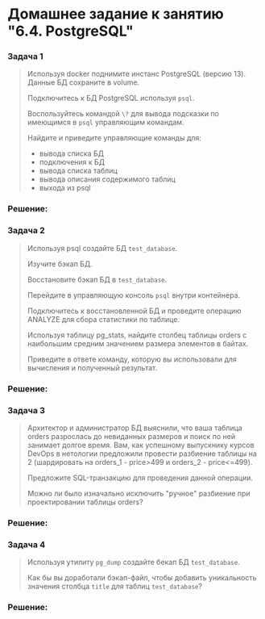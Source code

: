 # Домашнее задание к занятию "6.4. PostgreSQL"
### Задача 1
> Используя docker поднимите инстанс PostgreSQL (версию 13). Данные БД сохраните в volume.
> 
> Подключитесь к БД PostgreSQL используя ```psql```.
> 
> Воспользуйтесь командой ```\?``` для вывода подсказки по имеющимся в ```psql``` управляющим командам.
> 
> Найдите и приведите управляющие команды для:
> 
> * вывода списка БД
> * подключения к БД
> * вывода списка таблиц
> * вывода описания содержимого таблиц
> * выхода из psql

### Решение: 

### Задача 2
> Используя psql создайте БД ```test_database```.
> 
> Изучите бэкап БД.
> 
> Восстановите бэкап БД в ```test_database```.
> 
> Перейдите в управляющую консоль ```psql``` внутри контейнера.
> 
> Подключитесь к восстановленной БД и проведите операцию ANALYZE для сбора статистики по таблице.
> 
> Используя таблицу pg_stats, найдите столбец таблицы orders с наибольшим средним значением размера элементов в байтах.
> 
> Приведите в ответе команду, которую вы использовали для вычисления и полученный результат.
### Решение: 
### Задача 3
> Архитектор и администратор БД выяснили, что ваша таблица orders разрослась до невиданных размеров и поиск по ней занимает долгое время. Вам, как успешному выпускнику курсов DevOps в нетологии предложили провести разбиение таблицы на 2 (шардировать на orders_1 - price>499 и orders_2 - price<=499).
> 
> Предложите SQL-транзакцию для проведения данной операции.
> 
> Можно ли было изначально исключить "ручное" разбиение при проектировании таблицы orders?
### Решение: 
### Задача 4
> Используя утилиту ```pg_dump``` создайте бекап БД ```test_database```.
> 
> Как бы вы доработали бэкап-файл, чтобы добавить уникальность значения столбца ```title``` для таблиц ```test_database```?
### Решение: 

